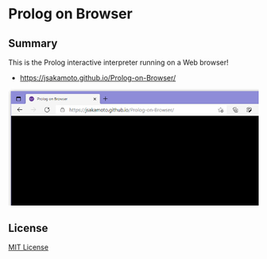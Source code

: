 # Prolog on Browser

## Summary

This is the Prolog interactive interpreter running on a Web browser!

- https://jsakamoto.github.io/Prolog-on-Browser/

[![fig.1](.assets/movie-001.gif)](https://jsakamoto.github.io/Prolog-on-Browser/)

## License

[MIT License](LICENSE)